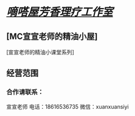 # [***嘀嗒屋芳香理疗工作室***](main/index.html)
## [MC宣宣老师的精油小屋]
[宣宣老师的精油小课堂系列]

## 经营范围

### 合作请联系：
宣宣老师 
电话：18616536735
微信：xuanxuansiyi
